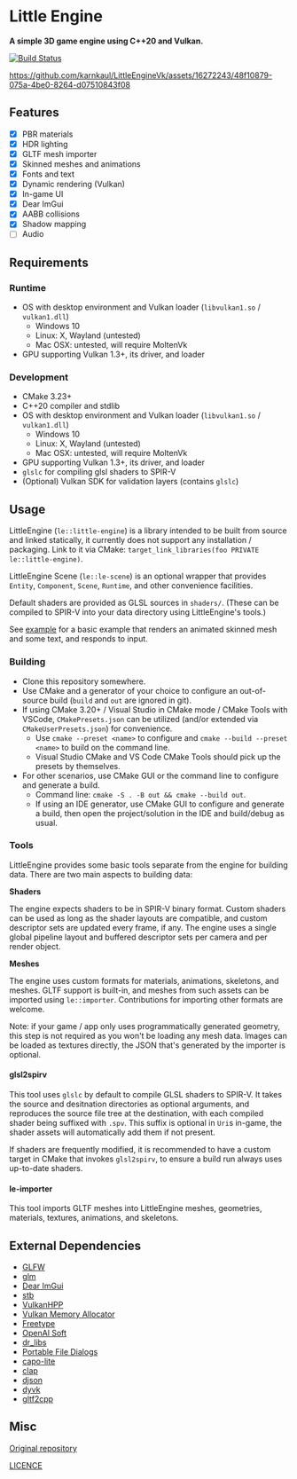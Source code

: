 # Little Engine

**A simple 3D game engine using C++20 and Vulkan.**

[![Build Status](https://github.com/karnkaul/LittleEngineVk/actions/workflows/ci.yml/badge.svg)](https://github.com/karnkaul/LittleEngineVk/actions/workflows/ci.yml)

https://github.com/karnkaul/LittleEngineVk/assets/16272243/48f10879-075a-4be0-8264-d07510843f08

## Features

- [x] PBR materials
- [x] HDR lighting
- [x] GLTF mesh importer
- [x] Skinned meshes and animations
- [x] Fonts and text
- [x] Dynamic rendering (Vulkan)
- [x] In-game UI
- [x] Dear ImGui
- [x] AABB collisions
- [x] Shadow mapping
- [ ] Audio

## Requirements

### Runtime

- OS with desktop environment and Vulkan loader (`libvulkan1.so` / `vulkan1.dll`)
  - Windows 10
  - Linux: X, Wayland (untested)
  - Mac OSX: untested, will require MoltenVk
- GPU supporting Vulkan 1.3+, its driver, and loader

### Development

- CMake 3.23+
- C++20 compiler and stdlib
- OS with desktop environment and Vulkan loader (`libvulkan1.so` / `vulkan1.dll`)
  - Windows 10
  - Linux: X, Wayland (untested)
  - Mac OSX: untested, will require MoltenVk
- GPU supporting Vulkan 1.3+, its driver, and loader
- `glslc` for compiling glsl shaders to SPIR-V
- (Optional) Vulkan SDK for validation layers (contains `glslc`)

## Usage

LittleEngine (`le::little-engine`) is a library intended to be built from source and linked statically, it currently does not support any installation / packaging. 
Link to it via CMake: `target_link_libraries(foo PRIVATE le::little-engine)`.

LittleEngine Scene (`le::le-scene`) is an optional wrapper that provides `Entity`, `Component`, `Scene`, `Runtime`, and other convenience facilities.

Default shaders are provided as GLSL sources in `shaders/`. (These can be compiled to SPIR-V into your data directory using LittleEngine's tools.)

See [example](example/example.cpp) for a basic example that renders an animated skinned mesh and some text, and responds to input.

### Building

- Clone this repository somewhere.
- Use CMake and a generator of your choice to configure an out-of-source build (`build` and `out` are ignored in git).
- If using CMake 3.20+ / Visual Studio in CMake mode / CMake Tools with VSCode, `CMakePresets.json` can be utilized (and/or extended via `CMakeUserPresets.json`) for convenience.
  - Use `cmake --preset <name>` to configure and `cmake --build --preset <name>` to build on the command line.
  - Visual Studio CMake and VS Code CMake Tools should pick up the presets by themselves.
- For other scenarios, use CMake GUI or the command line to configure and generate a build.
  - Command line: `cmake -S . -B out && cmake --build out`.
  - If using an IDE generator, use CMake GUI to configure and generate a build, then open the project/solution in the IDE and build/debug as usual.

### Tools

LittleEngine provides some basic tools separate from the engine for building data. There are two main aspects to building data:

**Shaders**

The engine expects shaders to be in SPIR-V binary format. Custom shaders can be used as long as the shader layouts are compatible, and custom descriptor sets are updated every frame, if any. The engine uses a single global pipeline layout and buffered descriptor sets per camera and per render object.

**Meshes**

The engine uses custom formats for materials, animations, skeletons, and meshes. GLTF support is built-in, and meshes from such assets can be imported using `le::importer`. Contributions for importing other formats are welcome.

Note: if your game / app only uses programmatically generated geometry, this step is not required as you won't be loading any mesh data. Images can be loaded as textures directly, the JSON that's generated by the importer is optional.

#### glsl2spirv

This tool uses `glslc` by default to compile GLSL shaders to SPIR-V. It takes the source and desitnation directories as optional arguments, and reproduces the source file tree at the destination, with each compiled shader being suffixed with `.spv`. This suffix is optional in `Uri`s in-game, the shader assets will automatically add them if not present.

If shaders are frequently modified, it is recommended to have a custom target in CMake that invokes `glsl2spirv`, to ensure a build run always uses up-to-date shaders.

#### le-importer

This tool imports GLTF meshes into LittleEngine meshes, geometries, materials, textures, animations, and skeletons.

## External Dependencies

- [GLFW](https://github.com/glfw/glfw)
- [glm](https://github.com/g-truc/glm)
- [Dear ImGui](https://github.com/ocornut/imgui)
- [stb](https://github.com/nothings/stb)
- [VulkanHPP](https://github.com/KhronosGroup/Vulkan-Hpp)
- [Vulkan Memory Allocator](https://github.com/GPUOpen-LibrariesAndSDKs/VulkanMemoryAllocator)
- [Freetype](https://github.com/freetype/freetype)
- [OpenAl Soft](https://github.com/kcat/openal-soft)
- [dr_libs](https://github.com/mackron/dr_libs)
- [Portable File Dialogs](https://github.com/samhocevar/portable-file-dialogs)
- [capo-lite](https://github.com/capo-devs/capo-lite)
- [clap](https://github.com/karnkaul/clap)
- [djson](https://github.com/karnkaul/djson)
- [dyvk](https://github.com/karnkaul/dyvk)
- [gltf2cpp](https://github.com/karnkaul/gltf2cpp)

## Misc

[Original repository](https://github.com/karnkaul/LittleEngineVk)

[LICENCE](LICENSE)
